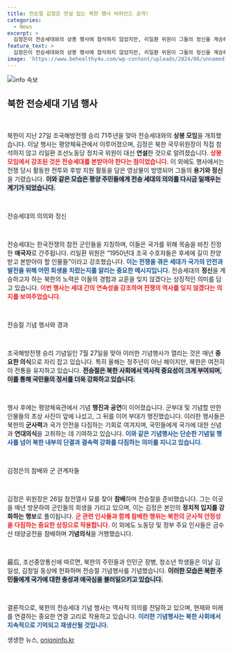 ```yaml
---
title: 전승절 김정은 연설 없는 북한 행사 비하인드 공개!
categories:
  - News
excerpt: >
  김정은이 전승세대와의 상봉 행사에 참석하지 않았지만, 리일환 위원이 그들의 정신을 계승해야 한다고 강조했습니다. 한국전쟁 71주년을 기념하며, 북한은 이들의 위훈을 되새기고 대규모 기념 행사를 열었습니다.
feature_text: >
  김정은이 전승세대와의 상봉 행사에 참석하지 않았지만, 리일환 위원이 그들의 정신을 계승해야 한다고 강조했습니다. 한국전쟁 71주년을 기념하며, 북한은 이들의 위훈을 되새기고 대규모 기념 행사를 열었습니다.
image: 'https://www.behealthy4u.com/wp-content/uploads/2024/06/unnamed-file.png'
---
```


<p><img src="https://www.behealthy4u.com/wp-content/uploads/2024/06/unnamed-file.png" alt="info 속보" /></p>

<h2 data-ke-size="size26">북한 전승세대 기념 행사</h2>

<p data-ke-size="size16">&nbsp;</p>

<p>북한이 지난 27일 조국해방전쟁 승리 71주년을 맞아 전승세대와의 <strong>상봉 모임</strong>을 개최했습니다. 이날 행사는 평양체육관에서 이루어졌으며, 김정은 북한 국무위원장이 직접 참석하지 않고 리일환 조선노동당 정치국 위원이 대신 <strong>연설</strong>한 것으로 알려졌습니다. <b><span style="color: #ee2323;">상봉 모임에서 강조된 것은 전승세대를 본받아야 한다는 점이었습니다.</span></b> 이 외에도 행사에서는 전쟁 당시 활동한 전투와 후방 지원 활동을 담은 영상물이 방영되어 그들의 <strong>용기와 정신</strong>을 기렸습니다. <b><span style="background-color: #21538527;">이와 같은 모습은 평양 주민들에게 전승 세대의 의의를 다시금 일깨우는 계기가 되었습니다.</span></b> </p>

<p data-ke-size="size16">&nbsp;</p>

<p>전승세대의 의의와 정신</p>

<p data-ke-size="size16">&nbsp;</p>

<p>전승세대는 한국전쟁의 참전 군인들을 지칭하며, 이들은 국가를 위해 목숨을 바친 진정한 <strong>애국자</strong>로 간주됩니다. 리일환 위원은 “1950년대 조국 수호자들은 후세에 길이 찬양받고 본받아야 할 인물들”이라고 강조했습니다. <b><span style="color: #1a5490;">이는 전쟁을 겪은 세대가 국가의 안전과 발전을 위해 어떤 희생을 치렀는지를 알리는 중요한 메시지입니다.</span></b> 전승세대의 <strong>정신</strong>을 계승하고자 하는 북한의 노력은 이들의 경험과 교훈을 잊지 않겠다는 상징적인 의미를 담고 있습니다. <b><span style="color: #ee2323;">이번 행사는 세대 간의 연속성을 강조하며 전쟁의 역사를 잊지 않겠다는 의지를 보여주었습니다.</span></b></p>

<p data-ke-size="size16">&nbsp;</p>

<p>전승절 기념 행사와 경과</p>

<p data-ke-size="size16">&nbsp;</p>

<p>조국해방전쟁 승리 기념일인 7월 27일을 맞아 이러한 기념행사가 열리는 것은 매년 <strong>중요한 의식</strong>으로 자리 잡고 있습니다. 특히 올해는 정주년이 아닌 해이지만, 북한은 여전히 이 전통을 유지하고 있습니다. <b><span style="background-color: #21538527;">전승절은 북한 사회에서 역사적 중요성이 크게 부여되며, 이를 통해 국민들의 정서를 더욱 강화하고 있습니다.</span></b> </p>

<p data-ke-size="size16">&nbsp;</p>

<p>행사 후에는 평양체육관에서 기념 <strong>행진과 공연</strong>이 이어졌습니다. 군부대 및 기념할 만한 인물들의 초상 사진이 앞에 나섰고, 그 뒤를 이어 부대가 행진했습니다. 이러한 행사들은 북한의 <strong>군사력</strong>과 국가 안전을 다짐하는 기회로 여겨지며, 국민들에게 국가에 대한 신념과 <strong>연대의식</strong>을 고취하는 데 기여하고 있습니다. <b><span style="color: #1a5490;">이와 같은 기념행사는 단순한 기념일 행사를 넘어 북한 내부의 단결과 결속력 강화를 다짐하는 의미를 지니고 있습니다.</span></b></p>

<p data-ke-size="size16">&nbsp;</p>

<p>김정은의 참배와 군 관계자들</p>

<p data-ke-size="size16">&nbsp;</p>

<p>김정은 위원장은 26일 참전열사 묘를 찾아 <strong>참배</strong>하며 전승절을 준비했습니다. 그는 이곳을 매년 방문하여 군인들의 희생을 기리고 있으며, 이는 김정은 본인의 <strong>정치적 입지를 강화하는 행보</strong>로 풀이됩니다. <b><span style="color: #ee2323;">군 관련 인사들과 함께 참배한 행위는 북한의 군사적 안정성을 다짐하는 중요한 상징으로 작용합니다.</span></b> 이 외에도 노동당 및 정부 주요 인사들은 금수산 태양궁전을 참배하며 <strong>기념의식</strong>을 거행했습니다.</p>

<p data-ke-size="size16">&nbsp;</p>

<p>最后, 조선중앙통신에 따르면, 북한의 주민들과 인민군 장병, 청소년 학생들은 이날 김일성, 김정일 동상에 헌화하며 전승절 기념행사를 기념했습니다. <b><span style="background-color: #21538527;">이러한 모습은 북한 주민들에게 국가에 대한 충성과 애국심을 불러일으키고 있습니다.</span></b> </p>

<p data-ke-size="size16">&nbsp;</p>

<p>결론적으로, 북한의 전승세대 기념 행사는 역사적 의의를 전달하고 있으며, 현재와 미래를 연결하는 중요한 연결 고리로 작용하고 있습니다. <b><span style="color: #1a5490;">이러한 기념행사는 북한 사회에서 지속적으로 기억되고 재생산될 것입니다.</span></b></p>
생생한 뉴스, <a href="https://onioninfo.kr" rel="dofollow">onioninfo.kr</a>



